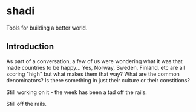 # shadi  
Tools for building a better world.  

## Introduction  
As part of a conversation, a few of us were wondering what it was that made countries to be happy...  Yes, Norway, Sweden, Finland, etc are all scoring "high" but what makes them that way?  What are the common denominators?  Is there something in just their culture or their constitions?  

Still working on it - the week has been a tad off the rails.  

Still off the rails.
